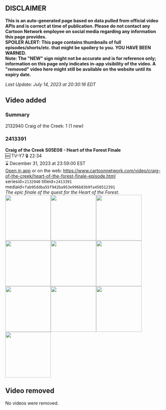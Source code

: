## DISCLAIMER
**This is an auto-generated page based on data pulled from official video APIs and is correct at time of publication. Please do not contact any Cartoon Network employee on social media regarding any information this page provides.**  
**SPOILER ALERT: This page contains thumbnails of full episodes/shorts/etc. that might be spoilery to you. YOU HAVE BEEN WARNED.**  
**Note: The "NEW" sign might not be accurate and is for reference only; information on this page only indicates in-app visibility of the video. A "removed" video here might still be available on the website until its expiry date.**  

_Last Update: July 14, 2023 at 20:30:16 EDT_
## Video added
### Summary
2132940 Craig of the Creek: 1 (1 new)  
### 2413391
**Craig of the Creek S05E08 - Heart of the Forest Finale**  
🆕 TV-Y7 🔒 22:34  
⌛ December 31, 2023 at 23:59:00 EST  
[Open in app](https://cnvideo.sercomkc.org/redirector.html?type=cnapp&seriesid=2132940&titleid=2413391&mediaid=fab95ddba55f942ba953e996b83b9fa450512391) or on the web: https://www.cartoonnetwork.com/video/craig-of-the-creek/heart-of-the-forest-finale-episode.html  
seriesid=`2132940` titleid=`2413391` mediaid=`fab95ddba55f942ba953e996b83b9fa450512391`  
_The epic finale of the quest for the Heart of the Forest._  
<a href="https://s3.amazonaws.com/cartoonorchestrator/2413391_001_1280x720.jpg"><img src="https://s3.amazonaws.com/cartoonorchestrator/2413391_001_640x360.jpg" height="144px" /></a><a href="https://s3.amazonaws.com/cartoonorchestrator/2413391_002_1280x720.jpg"><img src="https://s3.amazonaws.com/cartoonorchestrator/2413391_002_640x360.jpg" height="144px" /></a><a href="https://s3.amazonaws.com/cartoonorchestrator/2413391_003_1280x720.jpg"><img src="https://s3.amazonaws.com/cartoonorchestrator/2413391_003_640x360.jpg" height="144px" /></a><a href="https://s3.amazonaws.com/cartoonorchestrator/2413391_004_1280x720.jpg"><img src="https://s3.amazonaws.com/cartoonorchestrator/2413391_004_640x360.jpg" height="144px" /></a><a href="https://s3.amazonaws.com/cartoonorchestrator/2413391_005_1280x720.jpg"><img src="https://s3.amazonaws.com/cartoonorchestrator/2413391_005_640x360.jpg" height="144px" /></a><a href="https://s3.amazonaws.com/cartoonorchestrator/2413391_006_1280x720.jpg"><img src="https://s3.amazonaws.com/cartoonorchestrator/2413391_006_640x360.jpg" height="144px" /></a><a href="https://s3.amazonaws.com/cartoonorchestrator/2413391_007_1280x720.jpg"><img src="https://s3.amazonaws.com/cartoonorchestrator/2413391_007_640x360.jpg" height="144px" /></a><a href="https://s3.amazonaws.com/cartoonorchestrator/2413391_008_1280x720.jpg"><img src="https://s3.amazonaws.com/cartoonorchestrator/2413391_008_640x360.jpg" height="144px" /></a><a href="https://s3.amazonaws.com/cartoonorchestrator/2413391_009_1280x720.jpg"><img src="https://s3.amazonaws.com/cartoonorchestrator/2413391_009_640x360.jpg" height="144px" /></a><a href="https://s3.amazonaws.com/cartoonorchestrator/2413391_010_1280x720.jpg"><img src="https://s3.amazonaws.com/cartoonorchestrator/2413391_010_640x360.jpg" height="144px" /></a>
## Video removed
No videos were removed.  
